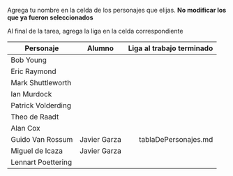 Agrega tu nombre en la celda de los personajes que elijas. **No modificar los que ya fueron seleccionados**

Al final de la tarea, agrega la liga en la celda correspondiente


| Personaje        | Alumno           | Liga al trabajo terminado  |
| ------------- |:-------------:| -----:|
| Bob Young      |  |  |
| Eric Raymond     |       |    |
| Mark Shuttleworth |       |     |
| Ian Murdock | | |
| Patrick Volderding| | |
| Theo de Raadt | | |
| Alan Cox| | |
| Guido Van Rossum |Javier Garza |tablaDePersonajes.md |
| Miguel de Icaza| Javier Garza| |
| Lennart Poettering | | |

